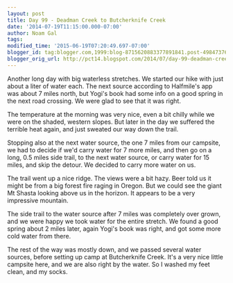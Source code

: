 ```yaml
---
layout: post
title: Day 99 - Deadman Creek to Butcherknife Creek
date: '2014-07-19T11:15:00.000-07:00'
author: Noam Gal
tags:
modified_time: '2015-06-19T07:20:49.697-07:00'
blogger_id: tag:blogger.com,1999:blog-8715620883377891841.post-4984737652089119458
blogger_orig_url: http://pct14.blogspot.com/2014/07/day-99-deadman-creek-to-butcherknife.html
---
```

Another long day with big waterless stretches. We started our hike with just about a liter of water each. The next source according to Halfmile's app was about 7 miles north, but Yogi's book had some info on a good spring in the next road crossing. We were glad to see that it was right.

The temperature at the morning was very nice, even a bit chilly while we were on the shaded, western slopes. But later in the day we suffered the terrible heat again, and just sweated our way down the trail.

Stopping also at the next water source, the one 7 miles from our campsite, we had to decide if we'd carry water for 7 more miles, and then go on a long, 0.5 miles side trail, to the next water source, or carry water for 15 miles, and skip the detour. We decided to carry more water on us.

The trail went up a nice ridge. The views were a bit hazy. Beer told us it might be from a big forest fire raging in Oregon. But we could see the giant Mt Shasta looking above us in the horizon. It appears to be a very impressive mountain.

The side trail to the water source after 7 miles was completely over grown, and we were happy we took water for the entire stretch. We found a good spring about 2 miles later, again Yogi's book was right, and got some more cold water from there.

The rest of the way was mostly down, and we passed several water sources, before setting up camp at Butcherknife Creek. It's a very nice little campsite here, and we are also right by the water. So I washed my feet clean, and my socks.
